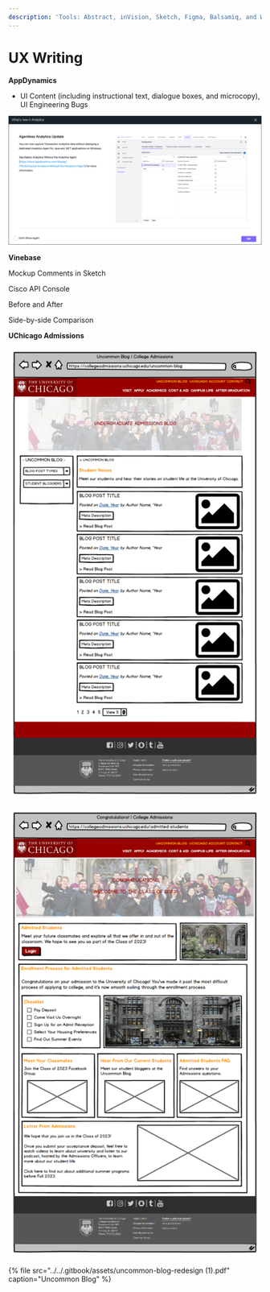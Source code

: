```yaml
---
description: 'Tools: Abstract, inVision, Sketch, Figma, Balsamiq, and Whimsical.'
---
```


# UX Writing

**AppDynamics**

* UI Content \(including instructional text, dialogue boxes, and microcopy\), UI Engineering Bugs 

![Application Analytics Dialogue Box](../../.gitbook/assets/whats-new-in-analytics-popup-bordered.png)

**Vinebase**

Mockup Comments in Sketch

Cisco API Console

Before and After

Side-by-side Comparison

**UChicago Admissions**

![Uncommon Blog Wireframe](../../.gitbook/assets/image%20%281%29.png)

![Admitted Students Portal Wireframe](../../.gitbook/assets/image.png)



{% file src="../../.gitbook/assets/uncommon-blog-redesign \(1\).pdf" caption="Uncommon Blog" %}



